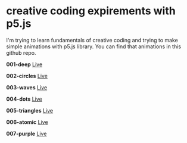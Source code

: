 # creative coding expirements with p5.js

I'm trying to learn fundamentals of creative coding and trying to make simple animations with p5.js library. You can find that animations in this github repo.

 **001-deep** [Live](https://obsfx.github.io/deep)
 
 **002-circles** [Live](https://obsfx.github.io/circles)
 
 **003-waves** [Live](https://obsfx.github.io/waves)
 
 **004-dots** [Live](https://obsfx.github.io/dots)
 
 **005-triangles** [Live](https://obsfx.github.io/triangles)
 
 **006-atomic** [Live](https://obsfx.github.io/atomic)
 
 **007-purple** [Live](https://obsfx.github.io/purple)
